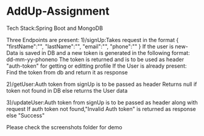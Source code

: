 # AddUp-Assignment
Tech Stack:Spring Boot and MongoDB

Three Endpoints are present:
1)/signUp:Takes request in the format
{
	"firstName":"",
	"lastName":"",
	"email":"",
	"phone":""
}
If the user is new-
Data is saved in DB and a new token is generated in the following format:
dd-mm-yy-phoneno
The token is returned and is to be used as header "auth-token" for getting or editting profile
If the User is already present:
Find the token from db and return it as response

2)/getUser:Auth token from signUp is to be passed as header
Returns null if token not found in DB else returns the User data

3)/updateUser:Auth token from signUp is to be passed as header along with request
If auth token not found,"Invalid Auth token" is returned as response
else "Success"

Please check the screenshots folder for demo

